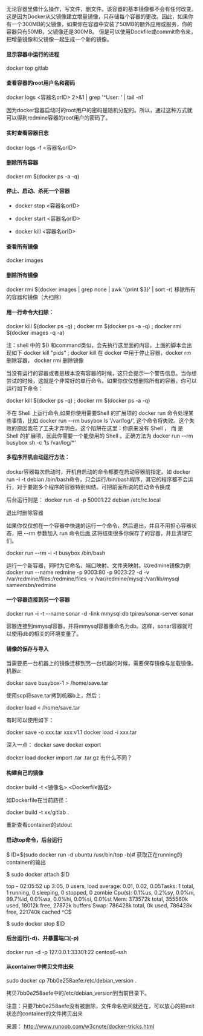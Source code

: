 无论容器里做什么操作，写文件，删文件。该容器的基本镜像都不会有任何改变。这是因为Docker从父镜像建立增量镜像，只存储每个容器的更改。因此，如果你有一个300MB的父镜像，如果你在容器中安装了50MB的额外应用或服务，你的容器只有50MB，父镜像还是300MB。 但是可以使用Dockfile或commit命令来，把增量镜像和父镜像一起生成一个新的镜像。
  
#### 显示容器中运行的进程
docker top gitlab 

#### 查看容器的root用户名和密码
docker logs <容器名orID> 2>&1 | grep '^User: ' | tail -n1

因为docker容器启动时的root用户的密码是随机分配的。所以，通过这种方式就可以得到redmine容器的root用户的密码了。
  
  
#### 实时查看容器日志
docker logs -f <容器名orID>  

#### 删除所有容器
docker rm $(docker ps -a -q)

#### 停止、启动、杀死一个容器
- docker stop <容器名orID>  

- docker start <容器名orID>  

- docker kill <容器名orID>

#### 查看所有镜像
docker images

#### 删除所有镜像
docker rmi $(docker images | grep none | awk '{print $3}' | sort -r)
移除所有的容器和镜像（大扫除）

#### 用一行命令大扫除：
docker kill $(docker ps -q) ; 
docker rm $(docker ps -a -q) ; 
docker rmi $(docker images -q -a)

注：shell 中的 $() 和command类似，会先执行这里面的内容，上面的脚本会出现如下 docker kill "pids" ; docker kill 在 docker 中用于停止容器，docker rm 删除容器， docker rmi 删除镜像

当没有运行的容器或者是根本没有容器的时候，这只会提示一个警告信息。当你想尝试的时候，这就是个非常好的单行命令。如果你仅仅想删除所有的容器，你可以运行如下命令：

docker kill $(docker ps -q) ; docker rm $(docker ps -a -q) 

不在 Shell 上运行命令,如果你使用需要Shell 的扩展项的 docker run 命令处理某些事情，比如 docker run --rm busybox ls '/var/log/', 这个命令将失败。这个失败的原因我花了工夫才弄明白。这个陷阱在这里：你原来没有 Shell ， 而  是 Shell 的扩展项，因此你需要一个能使用的 Shell 。正确方法为
docker run --rm busybox sh -c 'ls /var/log/*'

#### 多程序开机自动运行方法：

docker容器每次启动时，开机自启动的命令都要在启动容器前指定。如 docker run -I -t debian /bin/bash命令，只会运行/bin/bash程序，其它的程序都不会运行，对于要跑多个程序的容器特别纠结。可把前面所说的启动命令换成

后台运行则是：
docker run -d -p 50001:22 debian /etc/rc.local

退出时删除容器

如果你仅仅想在一个容器中快速的运行一个命令，然后退出，并且不用担心容器状态，把 --rm 参数加入 run 命令后面,这将结束很多你保存了的容器，并且清理它们。

docker run --rm -i -t busybox /bin/bash

运行一个新容器，同时为它命名、端口映射、文件夹映射。以redmine镜像为例
docker run --name redmine -p 9003:80 -p 9023:22 -d -v /var/redmine/files:/redmine/files -v /var/redmine/mysql:/var/lib/mysql sameersbn/redmine

#### 一个容器连接到另一个容器

docker run -i -t --name sonar -d -link mmysql:db   tpires/sonar-server
sonar

容器连接到mmysql容器，并将mmysql容器重命名为db。这样，sonar容器就可以使用db的相关的环境变量了。

#### 镜像的保存与导入

当需要把一台机器上的镜像迁移到另一台机器的时候，需要保存镜像与加载镜像。 
机器a:

docker save busybox-1 > /home/save.tar

使用scp将save.tar拷到机器b上，然后：

docker load < /home/save.tar

有时可以使用如下：

docker save -o xxx.tar xxx:v1.1
docker load -i xxx.tar

深入一点：
docker save
docker export 

docker load 
docker import 
.tar
.tar.gz
有什么不同？



#### 构建自己的镜像

docker build -t <镜像名> <Dockerfile路径>

如Dockerfile在当前路径：

docker build -t xx/gitlab .

重新查看container的stdout

#### 启动top命令，后台运行

$ ID=$(sudo docker run -d ubuntu /usr/bin/top -b)# 获取正在running的container的输出

$ sudo docker attach $ID

top - 02:05:52 up  3:05,  0 users,  load average: 0.01, 0.02, 0.05Tasks:   1 total,   1 running,   0 sleeping,   0 stopped,   0 zombie
Cpu(s):  0.1%us,  0.2%sy,  0.0%ni, 99.7%id,  0.0%wa,  0.0%hi,  0.0%si,  0.0%st
Mem:    373572k total,   355560k used,    18012k free,    27872k buffers
Swap:   786428k total,        0k used,   786428k free,   221740k cached
^C$

$ sudo docker stop $ID

#### 后台运行(-d)、并暴露端口(-p)

docker run -d -p 127.0.0.1:33301:22 centos6-ssh

#### 从container中拷贝文件出来

sudo docker cp 7bb0e258aefe:/etc/debian_version .

拷贝7bb0e258aefe中的/etc/debian_version到当前目录下。

注意：只要7bb0e258aefe没有被删除，文件命名空间就还在，可以放心的把exit状态的container的文件拷贝出来

来源： http://www.runoob.com/w3cnote/docker-tricks.html
